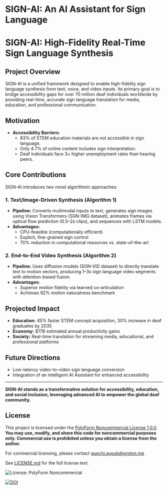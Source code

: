 # SIGN-AI: An AI Assistant for Sign Language

# SIGN-AI: High-Fidelity Real-Time Sign Language Synthesis

## Project Overview

SIGN-AI is a unified framework designed to enable high-fidelity sign language synthesis from text, voice, and video inputs. Its primary goal is to bridge accessibility gaps for over 70 million deaf individuals worldwide by providing real-time, accurate sign language translation for media, education, and professional communication.

## Motivation

- **Accessibility Barriers:**  
  - 83% of STEM education materials are not accessible in sign language.
  - Only 4.7% of online content includes sign interpretation.
  - Deaf individuals face 3× higher unemployment rates than hearing peers.

## Core Contributions

SIGN-AI introduces two novel algorithmic approaches:

### 1. **Text/Image-Driven Synthesis (Algorithm 1)**
- **Pipeline:** Converts multimodal inputs to text, generates sign images using Vision Transformers (SGN-IMG dataset), animates frames via optical flow prediction (0.5–2s clips), and sequences with LSTM models.
- **Advantages:**  
  - CPU-feasible (computationally efficient)
  - Explicit, fine-grained sign control
  - 70% reduction in computational resources vs. state-of-the-art

### 2. **End-to-End Video Synthesis (Algorithm 2)**
- **Pipeline:** Uses diffusion models (SGN-VID dataset) to directly translate text to motion vectors, producing 1–3s sign language video segments with attention-based fusion.
- **Advantages:**  
  - Superior motion fidelity via learned co-articulation
  - Achieves 92% motion naturalness benchmark

## Projected Impact

- **Education:** 45% faster STEM concept acquisition, 30% increase in deaf graduates by 2035
- **Economy:** $17B estimated annual productivity gains
- **Society:** Real-time translation for streaming media, educational, and professional platforms

## Future Directions

- Low-latency video-to-video sign language conversion
- Integration of an intelligent AI Assistant for enhanced accessibility

---

**SIGN-AI stands as a transformative solution for accessibility, education, and social inclusion, leveraging advanced AI to empower the global deaf community.**

## License

This project is licensed under the [PolyForm Noncommercial License 1.0.0](https://polyformproject.org/licenses/noncommercial/1.0.0/).  
**You may use, modify, and share this code for noncommercial purposes only. Commercial use is prohibited unless you obtain a license from the author.**

For commercial licensing, please contact guechi.ayoub@proton.me .

See [LICENSE.md](./LICENSE.md) for the full license text.

![License: PolyForm Noncommercial](https://img.shields.io/badge/license-PolyForm%20Noncommercial-blue)


[![DOI](https://zenodo.org/badge/1008002399.svg)](https://doi.org/10.5281/zenodo.15733643)


